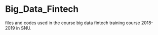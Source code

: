 # Big_Data_Fintech
files and codes used in the course big data fintech training course 2018-2019 in SNU.
